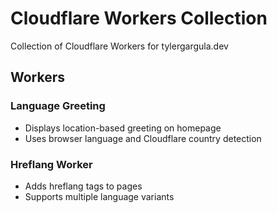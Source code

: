 # Cloudflare Workers Collection

Collection of Cloudflare Workers for tylergargula.dev

## Workers

### Language Greeting

- Displays location-based greeting on homepage
- Uses browser language and Cloudflare country detection

### Hreflang Worker

- Adds hreflang tags to pages
- Supports multiple language variants
